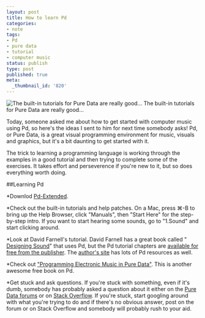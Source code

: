 ```yaml
---
layout: post
title: How to learn Pd
categories:
- note
tags:
- Pd
- pure data
- tutorial
- computer music
status: publish
type: post
published: true
meta:
  _thumbnail_id: '820'
---
```


![The built-in tutorials for Pure Data are really good...](/squarespace_images/static_500baf96c4aa540325612fa5_500bb0b2e4b042ea6e35b13f_531ee91be4b04c1bc67d585f_1394534685634_PdTutorials.png_) The built-in tutorials for Pure Data are really good... 
  


Today, someone asked me about how to get started with computer music using 
Pd, so here's the ideas I sent to him for next time somebody asks! 
Pd, or Pure Data, is a great visual programming environment for music, visuals and graphics, but it's a bit daunting to get started with it.


The trick to learning a programming language is working through the examples in a good tutorial and then trying to complete some of the exercises. It takes effort and perseverence if you're new to it, but so does everything worth doing.


##Learning 
Pd



*Downlod 
[Pd-Extended](http://puredata.info/downloads/pd-extended).


*Check out the built-in tutorials and help patches. On a Mac, press ⌘-B to bring up the 
Help Browser, click "Manuals", then "Start Here" for the step-by-step intro. If you want to start hearing some sounds, go to "1.Sound" and start clicking around.


*Look at David Farnell's tutorial. David Farnell has a great book called "
[Designing Sound](http://mitpress.mit.edu/books/designing-sound)" that uses 
Pd, but the 
Pd tutorial chapters are 
[available for free from the publisher](http://aspress.co.uk/ds/pdf/pd_intro.pdf). The 
[author's site](http://obiwannabe.co.uk) has lots of Pd resources as well.


*Check out 
["Programming Electronic Music in Pure Data"](http://www.pd-tutorial.com). This is another awesome free book on 
Pd.


*Get stuck and ask questions. If you're stuck with something, even if it's dumb, somebody has probably asked a question about it either on the 
[Pure Data forums](http://puredata.hurleur.com) or on 
[Stack Overflow](http://stackoverflow.com/questions/tagged/puredata). If you're stuck, start googling around with what you're trying to do and if there's no obvious answer, post on the forum or on Stack Overflow and somebody will probably rush to your aid.
